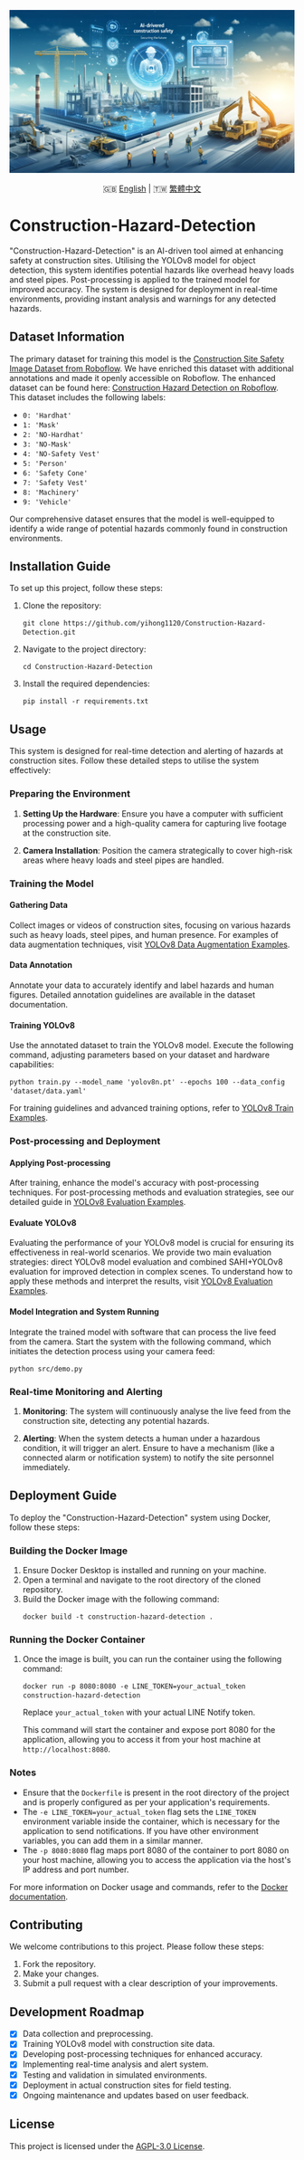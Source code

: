 ![AI-Driven Construction Safety Banner](./assets/images/project_graphics/banner.jpg)

<div align="center">
    🇬🇧 <a href="./README.md">English</a> | 🇹🇼 <a href="./README-zh-tw.md">繁體中文</a>
</div>

# Construction-Hazard-Detection

"Construction-Hazard-Detection" is an AI-driven tool aimed at enhancing safety at construction sites. Utilising the YOLOv8 model for object detection, this system identifies potential hazards like overhead heavy loads and steel pipes. Post-processing is applied to the trained model for improved accuracy. The system is designed for deployment in real-time environments, providing instant analysis and warnings for any detected hazards.

## Dataset Information
The primary dataset for training this model is the [Construction Site Safety Image Dataset from Roboflow](https://www.kaggle.com/datasets/snehilsanyal/construction-site-safety-image-dataset-roboflow/data). We have enriched this dataset with additional annotations and made it openly accessible on Roboflow. The enhanced dataset can be found here: [Construction Hazard Detection on Roboflow](https://universe.roboflow.com/side-projects/construction-hazard-detection). This dataset includes the following labels:

- `0: 'Hardhat'`
- `1: 'Mask'`
- `2: 'NO-Hardhat'`
- `3: 'NO-Mask'`
- `4: 'NO-Safety Vest'`
- `5: 'Person'`
- `6: 'Safety Cone'`
- `7: 'Safety Vest'`
- `8: 'Machinery'`
- `9: 'Vehicle'`

Our comprehensive dataset ensures that the model is well-equipped to identify a wide range of potential hazards commonly found in construction environments.

## Installation Guide
To set up this project, follow these steps:
1. Clone the repository:
   ```
   git clone https://github.com/yihong1120/Construction-Hazard-Detection.git
   ```
2. Navigate to the project directory:
   ```
   cd Construction-Hazard-Detection
   ```
3. Install the required dependencies:
   ```
   pip install -r requirements.txt
   ```

## Usage

This system is designed for real-time detection and alerting of hazards at construction sites. Follow these detailed steps to utilise the system effectively:

### Preparing the Environment
1. **Setting Up the Hardware**: Ensure you have a computer with sufficient processing power and a high-quality camera for capturing live footage at the construction site.

2. **Camera Installation**: Position the camera strategically to cover high-risk areas where heavy loads and steel pipes are handled.

### Training the Model

#### Gathering Data
Collect images or videos of construction sites, focusing on various hazards such as heavy loads, steel pipes, and human presence. For examples of data augmentation techniques, visit [YOLOv8 Data Augmentation Examples](examples/YOLOv8-Data-Augmentation).

#### Data Annotation
Annotate your data to accurately identify and label hazards and human figures. Detailed annotation guidelines are available in the dataset documentation.

#### Training YOLOv8
Use the annotated dataset to train the YOLOv8 model. Execute the following command, adjusting parameters based on your dataset and hardware capabilities:
```
python train.py --model_name 'yolov8n.pt' --epochs 100 --data_config 'dataset/data.yaml'
```
For training guidelines and advanced training options, refer to [YOLOv8 Train Examples](examples/YOLOv8-Train).

### Post-processing and Deployment

#### Applying Post-processing
After training, enhance the model's accuracy with post-processing techniques. For post-processing methods and evaluation strategies, see our detailed guide in [YOLOv8 Evaluation Examples](examples/YOLOv8-Evaluation).

#### Evaluate YOLOv8
Evaluating the performance of your YOLOv8 model is crucial for ensuring its effectiveness in real-world scenarios. We provide two main evaluation strategies: direct YOLOv8 model evaluation and combined SAHI+YOLOv8 evaluation for improved detection in complex scenes. To understand how to apply these methods and interpret the results, visit [YOLOv8 Evaluation Examples](examples/YOLOv8-Evaluation).

#### Model Integration and System Running
Integrate the trained model with software that can process the live feed from the camera. Start the system with the following command, which initiates the detection process using your camera feed:
```
python src/demo.py
```

### Real-time Monitoring and Alerting
1. **Monitoring**: The system will continuously analyse the live feed from the construction site, detecting any potential hazards.

2. **Alerting**: When the system detects a human under a hazardous condition, it will trigger an alert. Ensure to have a mechanism (like a connected alarm or notification system) to notify the site personnel immediately.

## Deployment Guide

To deploy the "Construction-Hazard-Detection" system using Docker, follow these steps:

### Building the Docker Image
1. Ensure Docker Desktop is installed and running on your machine.
2. Open a terminal and navigate to the root directory of the cloned repository.
3. Build the Docker image with the following command:
   ```
   docker build -t construction-hazard-detection .
   ```

### Running the Docker Container
1. Once the image is built, you can run the container using the following command:
   ```
   docker run -p 8080:8080 -e LINE_TOKEN=your_actual_token construction-hazard-detection
   ```
   Replace `your_actual_token` with your actual LINE Notify token.

   This command will start the container and expose port 8080 for the application, allowing you to access it from your host machine at `http://localhost:8080`.

### Notes
- Ensure that the `Dockerfile` is present in the root directory of the project and is properly configured as per your application's requirements.
- The `-e LINE_TOKEN=your_actual_token` flag sets the `LINE_TOKEN` environment variable inside the container, which is necessary for the application to send notifications. If you have other environment variables, you can add them in a similar manner.
- The `-p 8080:8080` flag maps port 8080 of the container to port 8080 on your host machine, allowing you to access the application via the host's IP address and port number.

For more information on Docker usage and commands, refer to the [Docker documentation](https://docs.docker.com/).

## Contributing
We welcome contributions to this project. Please follow these steps:
1. Fork the repository.
2. Make your changes.
3. Submit a pull request with a clear description of your improvements.

## Development Roadmap
- [x] Data collection and preprocessing.
- [x] Training YOLOv8 model with construction site data.
- [x] Developing post-processing techniques for enhanced accuracy.
- [x] Implementing real-time analysis and alert system.
- [x] Testing and validation in simulated environments.
- [x] Deployment in actual construction sites for field testing.
- [x] Ongoing maintenance and updates based on user feedback.

## License
This project is licensed under the [AGPL-3.0 License](LICENSE.md).
